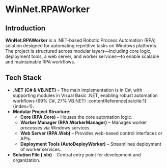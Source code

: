 # WinNet.RPAWorker

## Introduction

**WinNet.RPAWorker** is a .NET-based Robotic Process Automation (RPA) solution designed for automating repetitive tasks on Windows platforms. The project is structured across modular layers—including core logic, deployment tools, a web server, and worker services—to enable scalable and maintainable RPA workflows.

## Tech Stack

- **.NET (C# & VB.NET)** – The main implementation is in C#, with supporting modules in Visual Basic .NET, enabling robust automation workflows (69% C#, 27% VB.NET) :contentReference[oaicite:1]{index=1}.
- **Modular Project Structure**:
  - **Core (RPA.Core)** – Houses the core automation logic.
  - **Worker Manager (RPA.WorkerManager)** – Manages worker processes via Windows services.
  - **Web Server (RPA.Web)** – Provides web-based control interfaces or APIs.
  - **Deployment Tools (AutoDeployWorker)** – Streamlines deployment of worker services.
- **Solution File (.sln)** – Central entry point for development and organization.
